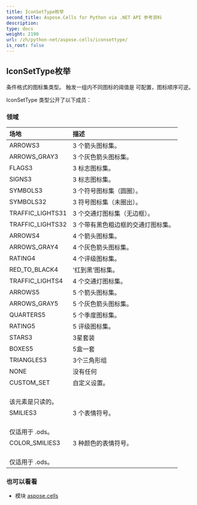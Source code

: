 ```yaml
---
title: IconSetType枚举
second_title: Aspose.Cells for Python via .NET API 参考资料
description:
type: docs
weight: 2190
url: /zh/python-net/aspose.cells/iconsettype/
is_root: false
---
```

## IconSetType枚举
条件格式的图标集类型。
触发一组内不同图标的阈值是
可配置，图标顺序可逆。



IconSetType 类型公开了以下成员：

### 领域
|场地|描述|
| :- | :- |
| ARROWS3 | 3 个箭头图标集。|
| ARROWS_GRAY3 | 3 个灰色箭头图标集。|
| FLAGS3 | 3 标志图标集。|
| SIGNS3 | 3 标志图标集。|
| SYMBOLS3 | 3 个符号图标集（圆圈）。|
| SYMBOLS32 | 3 符号图标集（未圈出）。|
| TRAFFIC_LIGHTS31 | 3 个交通灯图标集（无边框）。|
| TRAFFIC_LIGHTS32 | 3 个带有黑色粗边框的交通灯图标集。|
| ARROWS4 | 4 个箭头图标集。|
| ARROWS_GRAY4 | 4 个灰色箭头图标集。|
| RATING4 | 4 个评级图标集。|
| RED_TO_BLACK4 | '红到黑'图标集。|
| TRAFFIC_LIGHTS4 | 4 个交通灯图标集。|
| ARROWS5 | 5 个箭头图标集。|
| ARROWS_GRAY5 | 5 个灰色箭头图标集。|
| QUARTERS5 | 5 个季度图标集。|
| RATING5 | 5 评级图标集。|
| STARS3 | 3星套装|
| BOXES5 |5盒一套|
| TRIANGLES3 |3个三角形组|
| NONE |没有任何|
| CUSTOM_SET |自定义设置。<br/>该元素是只读的。|
| SMILIES3 | 3 个表情符号。<br/>仅适用于 .ods。|
| COLOR_SMILIES3 | 3 种颜色的表情符号。<br/>仅适用于 .ods。|



### 也可以看看
* 模块 [aspose.cells](..)
